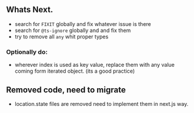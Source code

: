 ## Whats Next.

- search for `FIXIT` globally and fix whatever issue is there
- search for `@ts-ignore` globally and and fix them
- try to remove all `any` whit proper types

### Optionally do:

- wherever index is used as key value, replace them with any value coming form iterated object. (its a good practice)

## Removed code, need to migrate

- location.state files are removed need to implement them in next.js way.
